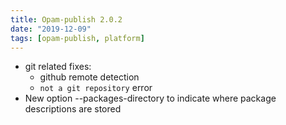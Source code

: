 ```yaml
---
title: Opam-publish 2.0.2
date: "2019-12-09"
tags: [opam-publish, platform]
---
```


* git related fixes:
  * github remote detection
  * `not a git repository` error
* New option --packages-directory to indicate where package descriptions are stored
